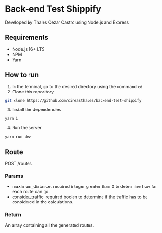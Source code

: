 # Back-end Test Shippify 

Developed by Thales Cezar Castro using Node.js and Express

## Requirements
- Node.js 16+ LTS
- NPM
- Yarn

## How to run
1. In the terminal, go to the desired directory using the command `cd`
2. Clone this repository
```bash
git clone https://github.com/cineasthales/backend-test-shippify
```
3. Install the dependencies
```bash
yarn i
```
4. Run the server
```bash
yarn run dev
```

## Route
POST /routes
### Params
- maximum_distance: required integer greater than 0 to determine how far each route can go.
- consider_traffic: required boolen to determine if the traffic has to be considered in the calculations.
### Return
An array containing all the generated routes.
